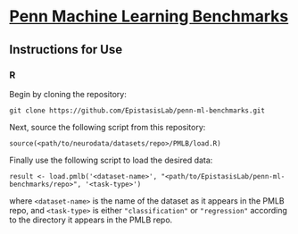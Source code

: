 # [Penn Machine Learning Benchmarks](https://github.com/EpistasisLab/penn-ml-benchmarks)

## Instructions for Use

### R

Begin by cloning the repository:

```
git clone https://github.com/EpistasisLab/penn-ml-benchmarks.git
```

Next, source the following script from this repository:

```
source(<path/to/neurodata/datasets/repo>/PMLB/load.R)
```

Finally use the following script to load the desired data:

```
result <- load.pmlb('<dataset-name>', "<path/to/EpistasisLab/penn-ml-benchmarks/repo>", '<task-type>')
```

where `<dataset-name>` is the name of the dataset as it appears in the PMLB repo, and `<task-type>` is either `"classification"` or `"regression"` according to the directory it appears in the PMLB repo.
